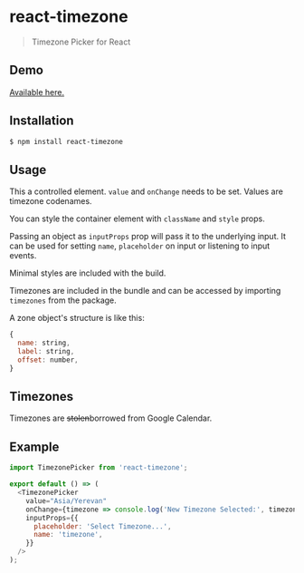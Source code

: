 # react-timezone

> Timezone Picker for React

## Demo

[Available here.](http://vahnag.github.io/react-timezone/demo/)

## Installation

```bash
$ npm install react-timezone
```

## Usage

This a controlled element. `value` and `onChange` needs to be set. Values are timezone codenames.

You can style the container element with `className` and `style` props.

Passing an object as `inputProps` prop will pass it to the underlying input. It can be used for setting `name`, `placeholder` on input or listening to input events.

Minimal styles are included with the build.

Timezones are included in the bundle and can be accessed by importing `timezones` from the package.

A zone object's structure is like this:

```javascript
{
  name: string,
  label: string,
  offset: number,
}
```

## Timezones

Timezones are ~~stolen~~borrowed from Google Calendar.

## Example

```javascript
import TimezonePicker from 'react-timezone';

export default () => (
  <TimezonePicker
    value="Asia/Yerevan"
    onChange={timezone => console.log('New Timezone Selected:', timezone)}
    inputProps={{
      placeholder: 'Select Timezone...',
      name: 'timezone',
    }}
  />
);
```
